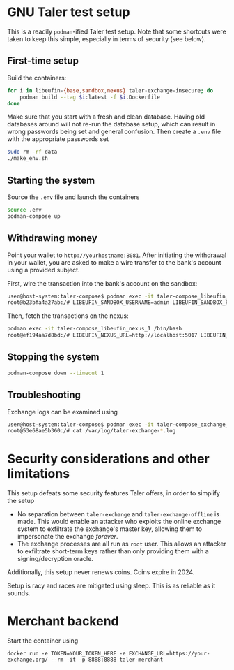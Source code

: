 # GNU Taler test setup

This is a readily `podman`-ified Taler test setup. Note that some shortcuts were taken to keep this
simple, especially in terms of security (see below).

## First-time setup

Build the containers:

```bash
for i in libeufin-{base,sandbox,nexus} taler-exchange-insecure; do
	podman build --tag $i:latest -f $i.Dockerfile
done
```

Make sure that you start with a fresh and clean database. Having old databases around
will not re-run the database setup, which can result in wrong passwords being set and
general confusion. Then create a `.env` file with the appropriate passwords set

```bash
sudo rm -rf data
./make_env.sh
```

## Starting the system

Source the `.env` file and launch the containers

```bash
source .env
podman-compose up
```

## Withdrawing money

Point your wallet to `http://yourhostname:8081`.
After initiating the withdrawal in your wallet, you are asked to make a wire transfer to
the bank's account using a provided subject.

First, wire the transaction into the bank's account on the sandbox:

```bash
user@host-system:taler-compose$ podman exec -it taler-compose_libeufin_sandbox_1 /bin/bash
root@b23bfa4a27ab:/# LIBEUFIN_SANDBOX_USERNAME=admin LIBEUFIN_SANDBOX_PASSWORD=$LIBEUFIN_SANDBOX_ADMIN_PASSWORD LIBEUFIN_SANDBOX_URL=http://localhost:5016 libeufin-cli sandbox bankaccount simulate-incoming-transaction jrluser --debtor-iban DE123456 --debtor-bic SANDBOXX --debtor-name Fnord --amount MANA:5 --subject 'Taler Withdrawal PKAWS7YEG367744F9B8B7CKTC5KFPS7YH6RMD0NY52TV9TVCED6G'
```

Then, fetch the transactions on the nexus:

```bash
podman exec -it taler-compose_libeufin_nexus_1 /bin/bash
root@ef194aa7d8bd:/# LIBEUFIN_NEXUS_URL=http://localhost:5017 LIBEUFIN_NEXUS_USERNAME=admin LIBEUFIN_NEXUS_PASSWORD=$ADMIN_PASSWORD  libeufin-cli accounts fetch-transactions nickname
```

## Stopping the system

```bash
podman-compose down --timeout 1
```

## Troubleshooting

Exchange logs can be examined using

```bash
user@host-system:taler-compose$ podman exec -it taler-compose_exchange_1 /bin/bash
root@53e68ae5b360:/# cat /var/log/taler-exchange-*.log
```

# Security considerations and other limitations

This setup defeats some security features Taler offers, in order to simplify the setup

- No separation between `taler-exchange` and `taler-exchange-offline` is made. This would enable an
  attacker who exploits the online exchange system to exfiltrate the exchange's master key, allowing
  them to impersonate the exchange *forever*.
- The exchange processes are all run as `root` user. This allows an attacker to exfiltrate short-term
  keys rather than only providing them with a signing/decryption oracle.

Additionally, this setup never renews coins. Coins expire in 2024.

Setup is racy and races are mitigated using sleep. This is as reliable as it sounds.



# Merchant backend

Start the container using

``` 
docker run -e TOKEN=YOUR_TOKEN_HERE -e EXCHANGE_URL=https://your-exchange.org/ --rm -it -p 8888:8888 taler-merchant
```
